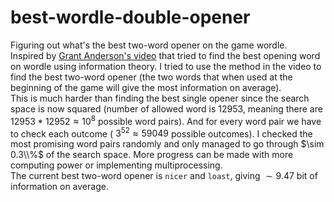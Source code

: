 # best-wordle-double-opener
Figuring out what's the best two-word opener on the game wordle.  
Inspired by [Grant Anderson's video](https://youtu.be/v68zYyaEmEA) that tried to find the best opening word on wordle using information theory. I tried to use the method in the video to find the best two-word opener (the two words that when used at the beginning of the game will give the most information on average).    
This is much harder than finding the best single opener since the search space is now squared (number of allowed word is $12953$, meaning there are $12953 * 12952\approx 10^8$ possible word pairs). And for every word pair we have to check each outcome ( ${3^5}^2\approx 59049$ possible outcomes). 
I checked the most promising word pairs randomly and only managed to go through $\sim 0.3\\%$ of the search space. More progress can be made with more computing power or implementing multiprocessing.  
The current best two-word opener is `nicer` and `loast`, giving $\sim 9.47$ bit of information on average.
